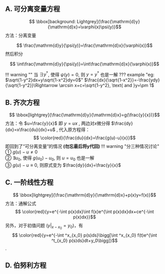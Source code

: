 ## A. 可分离变量方程
$$
\bbox[background: Lightgrey]{\frac{\mathrm{d}y}{\mathrm{d}x}=\varphi(x)\psi(y)}$$
方法：分离变量

$$
\frac{\mathrm{d}y}{\psi(y)}=\frac{\mathrm{d}x}{\varphi(x)}$$
然后积分  

$$
\int\frac{\mathrm{d}y}{\psi(y)}=\int\frac{\mathrm{d}x}{\varphi(x)}$$

!!! warning ""
    当 $\exists y^*$, 使得 $\psi(y)=0$, 则 $y=y^*$ 也是一解
??? example "eg: $\sqrt{1-y^2}dx+y\sqrt{1-x^2}dy=0$"
    $\frac{dx}{\sqrt{1-x^2}}=-\frac{ydy}{\sqrt{1-y^2}}\Rightarrow \arcsin x+c=\sqrt{1-y^2}, \text{ and }y=\pm 1$
## B. 齐次方程
$$
\bbox[lightgrey]{\frac{\mathrm{d}y}{\mathrm{d}x}=g(\frac{y}{x})}$$
方法：令 $u=\frac{y}{x}$ 即 $y=ux$ , 两边对$x$微分得 $\frac{dy}{dx}=x\frac{du}{dx}+u$ , 代入原方程得：
$$
\color{red}{\frac{du}{dx}=\frac{g(u)-u}{x}}$$
即回到了“可分离变量”的情况 **(勿忘最后将y代回)**
!!! warning "分三种情况讨论"
    ① $g(u)-u\neq0$  
    ② $\exists u_0$, 使得 $g(u_0)-u_0$, 则 $u=u_0$ 也是一解  
    ③ $g(u)-u\equiv0$, 则原式变为 $\frac{dy}{dx}=\frac{y}{x}$
## C. 一阶线性方程
$$
\bbox[lightgrey]{\frac{\mathrm{d}y}{\mathrm{d}x}+p(x)y=f(x)}$$
方法：通解公式
$$
\color{red}{y=e^{-\int p(x)dx}\int f(x)e^{\int p(x)dx}dx+ce^{-\int p(x)dx}}$$
另外，对于初值问题 ($y|_{x-x_0}=y_0$)，有
$$
\color{red}{y=e^{-\int ^x_{x_0} p(s)ds}\bigg[\int ^x_{x_0} f(t)e^{\int ^t_{x_0} p(s)ds}dt+y_0\bigg]}$$
.
## D. 伯努利方程

    
